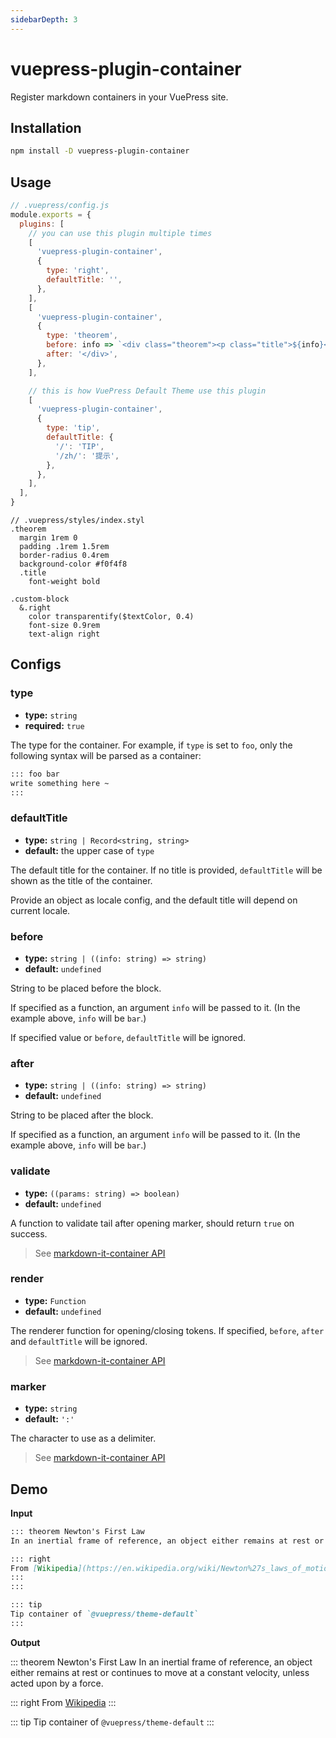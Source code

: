 ```yaml
---
sidebarDepth: 3
---
```


# vuepress-plugin-container <GitHubLink repo="vuepress/vuepress-community"/>

Register markdown containers in your VuePress site.

## Installation

```sh
npm install -D vuepress-plugin-container
```

## Usage

```js
// .vuepress/config.js
module.exports = {
  plugins: [
    // you can use this plugin multiple times
    [
      'vuepress-plugin-container',
      {
        type: 'right',
        defaultTitle: '',
      },
    ],
    [
      'vuepress-plugin-container',
      {
        type: 'theorem',
        before: info => `<div class="theorem"><p class="title">${info}</p>`,
        after: '</div>',
      },
    ],

    // this is how VuePress Default Theme use this plugin
    [
      'vuepress-plugin-container',
      {
        type: 'tip',
        defaultTitle: {
          '/': 'TIP',
          '/zh/': '提示',
        },
      },
    ],
  ],
}
```

```stylus
// .vuepress/styles/index.styl
.theorem
  margin 1rem 0
  padding .1rem 1.5rem
  border-radius 0.4rem
  background-color #f0f4f8
  .title
    font-weight bold

.custom-block
  &.right
    color transparentify($textColor, 0.4)
    font-size 0.9rem
    text-align right
```

## Configs

### type

- **type:** `string`
- **required:** `true`

The type for the container. For example, if `type` is set to `foo`, only the following syntax will be parsed as a container:

```md
::: foo bar
write something here ~
:::
```

### defaultTitle

- **type:** `string | Record<string, string>`
- **default:** the upper case of `type`

The default title for the container. If no title is provided, `defaultTitle` will be shown as the title of the container.

Provide an object as locale config, and the default title will depend on current locale.

### before

- **type:** `string | ((info: string) => string)`
- **default:** `undefined`

String to be placed before the block.

If specified as a function, an argument `info` will be passed to it. (In the example above, `info` will be `bar`.)

If specified value or `before`, `defaultTitle` will be ignored.

### after

- **type:** `string | ((info: string) => string)`
- **default:** `undefined`

String to be placed after the block.

If specified as a function, an argument `info` will be passed to it. (In the example above, `info` will be `bar`.)

### validate

- **type:** `((params: string) => boolean)`
- **default:** `undefined`

A function to validate tail after opening marker, should return `true` on success.

> See [markdown-it-container API](https://github.com/markdown-it/markdown-it-container#api)

### render

- **type:** `Function`
- **default:** `undefined`

The renderer function for opening/closing tokens. If specified, `before`, `after` and `defaultTitle` will be ignored.

> See [markdown-it-container API](https://github.com/markdown-it/markdown-it-container#api)

### marker

- **type:** `string`
- **default:** `':'`

The character to use as a delimiter.

> See [markdown-it-container API](https://github.com/markdown-it/markdown-it-container#api)

## Demo

**Input**

```md
::: theorem Newton's First Law
In an inertial frame of reference, an object either remains at rest or continues to move at a constant velocity, unless acted upon by a force.

::: right
From [Wikipedia](https://en.wikipedia.org/wiki/Newton%27s_laws_of_motion)
:::
:::

::: tip
Tip container of `@vuepress/theme-default`
:::
```

**Output**

::: theorem Newton's First Law
In an inertial frame of reference, an object either remains at rest or continues to move at a constant velocity, unless acted upon by a force.

::: right
From [Wikipedia](https://en.wikipedia.org/wiki/Newton%27s_laws_of_motion)
:::

::: tip
Tip container of `@vuepress/theme-default`
:::
